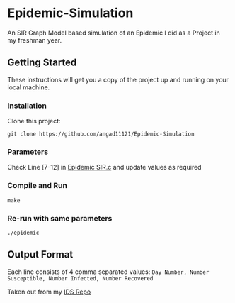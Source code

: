 # Epidemic-Simulation
An SIR Graph Model based simulation of an Epidemic I did as a Project in my freshman year.

## Getting Started

These instructions will get you a copy of the project up and running on your local machine.

### Installation

Clone this project:
```
git clone https://github.com/angad11121/Epidemic-Simulation
```
### Parameters
Check Line [7-12] in [Epidemic SIR.c](./Epidemic%20SIR.c) and update values as required

### Compile and Run
```
make 
```
### Re-run with same parameters
```
./epidemic
```

## Output Format
Each line consists of 4 comma separated values:
`Day Number, Number Susceptible, Number Infected, Number Recovered`

Taken out from my [IDS Repo](https://github.com/angad11121/SEM2_IDS)

